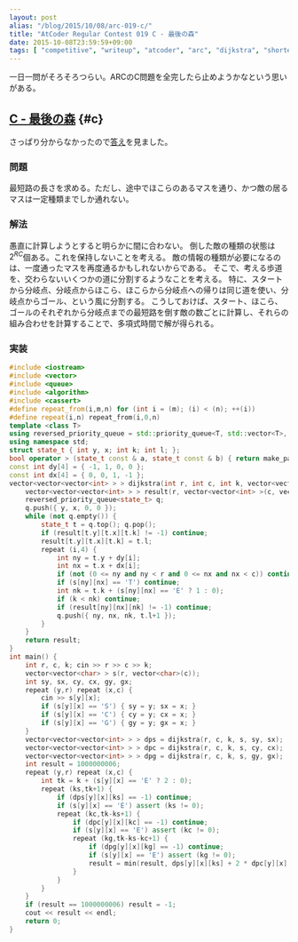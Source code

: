 ```yaml
---
layout: post
alias: "/blog/2015/10/08/arc-019-c/"
title: "AtCoder Regular Contest 019 C - 最後の森"
date: 2015-10-08T23:59:59+09:00
tags: [ "competitive", "writeup", "atcoder", "arc", "dijkstra", "shortest-path" ]
---
```


一日一問がそろそろつらい。ARCのC問題を全完したら止めようかなという思いがある。

<!-- more -->

## [C - 最後の森](https://beta.atcoder.jp/contests/arc019/tasks/arc019_3) {#c}

さっぱり分からなかったので[答え](http://www.slideshare.net/chokudai/arc019)を見ました。

### 問題

最短路の長さを求める。ただし、途中でほこらのあるマスを通り、かつ敵の居るマスは一定種類までしか通れない。

### 解法

愚直に計算しようとすると明らかに間に合わない。
倒した敵の種類の状態は$2^{RC}$個ある。これを保持しないことを考える。
敵の情報の種類が必要になるのは、一度通ったマスを再度通るかもしれないからである。
そこで、考える歩道を、交わらないいくつかの道に分割するようなことを考える。
特に、スタートから分岐点、分岐点からほこら、ほこらから分岐点への帰りは同じ道を使い、分岐点からゴール、という風に分割する。
こうしておけば、スタート、ほこら、ゴールのそれぞれから分岐点までの最短路を倒す敵の数ごとに計算し、それらの組み合わせを計算することで、多項式時間で解が得られる。

### 実装

``` c++
#include <iostream>
#include <vector>
#include <queue>
#include <algorithm>
#include <cassert>
#define repeat_from(i,m,n) for (int i = (m); (i) < (n); ++(i))
#define repeat(i,n) repeat_from(i,0,n)
template <class T>
using reversed_priority_queue = std::priority_queue<T, std::vector<T>, std::greater<T> >;
using namespace std;
struct state_t { int y, x; int k; int l; };
bool operator > (state_t const & a, state_t const & b) { return make_pair(a.l, a.k) > make_pair(b.l, b.k); }
const int dy[4] = { -1, 1, 0, 0 };
const int dx[4] = { 0, 0, 1, -1 };
vector<vector<vector<int> > > dijkstra(int r, int c, int k, vector<vector<char> > const & s, int y, int x) {
    vector<vector<vector<int> > > result(r, vector<vector<int> >(c, vector<int>(k+1, -1)));
    reversed_priority_queue<state_t> q;
    q.push({ y, x, 0, 0 });
    while (not q.empty()) {
        state_t t = q.top(); q.pop();
        if (result[t.y][t.x][t.k] != -1) continue;
        result[t.y][t.x][t.k] = t.l;
        repeat (i,4) {
            int ny = t.y + dy[i];
            int nx = t.x + dx[i];
            if (not (0 <= ny and ny < r and 0 <= nx and nx < c)) continue;
            if (s[ny][nx] == 'T') continue;
            int nk = t.k + (s[ny][nx] == 'E' ? 1 : 0);
            if (k < nk) continue;
            if (result[ny][nx][nk] != -1) continue;
            q.push({ ny, nx, nk, t.l+1 });
        }
    }
    return result;
}
int main() {
    int r, c, k; cin >> r >> c >> k;
    vector<vector<char> > s(r, vector<char>(c));
    int sy, sx, cy, cx, gy, gx;
    repeat (y,r) repeat (x,c) {
        cin >> s[y][x];
        if (s[y][x] == 'S') { sy = y; sx = x; }
        if (s[y][x] == 'C') { cy = y; cx = x; }
        if (s[y][x] == 'G') { gy = y; gx = x; }
    }
    vector<vector<vector<int> > > dps = dijkstra(r, c, k, s, sy, sx);
    vector<vector<vector<int> > > dpc = dijkstra(r, c, k, s, cy, cx);
    vector<vector<vector<int> > > dpg = dijkstra(r, c, k, s, gy, gx);
    int result = 1000000006;
    repeat (y,r) repeat (x,c) {
        int tk = k + (s[y][x] == 'E' ? 2 : 0);
        repeat (ks,tk+1) {
            if (dps[y][x][ks] == -1) continue;
            if (s[y][x] == 'E') assert (ks != 0);
            repeat (kc,tk-ks+1) {
                if (dpc[y][x][kc] == -1) continue;
                if (s[y][x] == 'E') assert (kc != 0);
                repeat (kg,tk-ks-kc+1) {
                    if (dpg[y][x][kg] == -1) continue;
                    if (s[y][x] == 'E') assert (kg != 0);
                    result = min(result, dps[y][x][ks] + 2 * dpc[y][x][kc] + dpg[y][x][kg]);
                }
            }
        }
    }
    if (result == 1000000006) result = -1;
    cout << result << endl;
    return 0;
}
```
